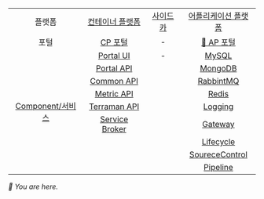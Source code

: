 
<table>
  <tr>
    <td colspan=2 align=center>플랫폼</td>
    <td colspan=2 align=center><a href="https://github.com/K-PaaS/cp-deployment">컨테이너 플랫폼</a></td>
    <td colspan=2 align=center><a href="https://github.com/K-PaaS/sidecar-deployment">사이드카</a></td>
    <td colspan=2 align=center><a href="https://github.com/K-PaaS/ap-deployment">어플리케이션 플랫폼</a></td>
  </tr>
  <tr>
    <td colspan=2 align=center>포털</td>
    <td colspan=2 align=center><a href="https://github.com/K-PaaS/portal-deployment">CP 포털</a></td>
    <td colspan=2 align=center>-</td>
    <td colspan=2 align=center><a href="https://github.com/K-PaaS/cp-portal-release">🚩 AP 포털</a></td>
  </tr>
  <tr align=center>
    <td colspan=2 rowspan=9><a href="https://github.com/K-PaaS/service-deployment">Component/서비스</a></td>
    <td colspan=2><a href="https://github.com/K-PaaS/ap-cubrid-release">Portal UI</a></td>
    <td colspan=2>-</td>
    <td colspan=2><a href="https://github.com/K-PaaS/ap-glusterfs-release">MySQL</a></td>
  </tr>
  <tr align=center>
    <td colspan=2><a href="https://github.com/K-PaaS/ap-cubrid-release">Portal API</a></td>
    <td colspan=2>  </td>
    <td colspan=2><a href="https://github.com/K-PaaS/ap-glusterfs-release">MongoDB</a></td>
  </tr>
  <tr align=center>
    <td colspan=2><a href="https://github.com/K-PaaS/ap-cubrid-release">Common API</a></td>
    <td colspan=2>  </td>
    <td colspan=2><a href="https://github.com/K-PaaS/ap-glusterfs-release">RabbintMQ</a></td>
  </tr>
  <tr align=center>
    <td colspan=2><a href="https://github.com/K-PaaS/ap-cubrid-release">Metric API</a></td>
    <td colspan=2>  </td>
    <td colspan=2><a href="https://github.com/K-PaaS/ap-glusterfs-release">Redis</a></td>
  </tr>
  <tr align=center>
    <td colspan=2><a href="https://github.com/K-PaaS/ap-cubrid-release">Terraman API</a></td>
    <td colspan=2>  </td>
    <td colspan=2><a href="https://github.com/K-PaaS/ap-glusterfs-release">Logging</a></td>
  </tr>
  <tr align=center>
    <td colspan=2><a href="https://github.com/K-PaaS/ap-cubrid-release">Service Broker</a></td>
    <td colspan=2>  </td>
    <td colspan=2><a href="https://github.com/K-PaaS/ap-glusterfs-release">Gateway</a></td>
  </tr>
  <tr align=center>
    <td colspan=2>  </td>
    <td colspan=2>  </td>
    <td colspan=2><a href="https://github.com/K-PaaS/ap-glusterfs-release">Lifecycle</a></td>
  </tr>
  <tr align=center>
    <td colspan=2>  </td>
    <td colspan=2>  </td>
    <td colspan=2><a href="https://github.com/K-PaaS/ap-glusterfs-release">SoureceControl</a></td>
  </tr>
  <tr align=center>
    <td colspan=2>  </td>
    <td colspan=2>  </td>
    <td colspan=2><a href="https://github.com/K-PaaS/ap-glusterfs-release">Pipeline</a></td>
  </tr>
</table>
<i>🚩 You are here.</i>
